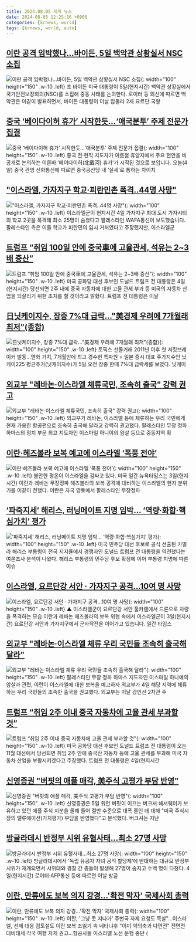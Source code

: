 ```yaml
---
title: 2024.08.05 세계 뉴스
date: 2024-08-05 12:25:16 +0900
categories: [krnews, world]
tags: [krnews, world, auto]
---
```

## [이란 공격 임박했나…바이든, 5일 백악관 상황실서 NSC 소집](https://n.news.naver.com/mnews/article/008/0005072966)

![이란 공격 임박했나…바이든, 5일 백악관 상황실서 NSC 소집](https://mimgnews.pstatic.net/image/origin/008/2024/08/05/5072966.jpg?type=nf220_150){: width="100" height="150" .w-10 .left}
조 바이든 미국 대통령이 5일(현지시간) 백악관 상황실에서 국가안전보장회의(NSC)를 소집해 중동 사태를 논의한다. 로이터 등 외신에 따르면 백악관은 이같이 발표하면서, 바이든 대통령이 이날 압둘라 2세 요르단 국왕

## [중국 ‘베이다이허 휴가’ 시작한듯…‘애국분투’ 주제 전문가 집결](https://n.news.naver.com/mnews/article/056/0011774784)

![중국 ‘베이다이허 휴가’ 시작한듯…‘애국분투’ 주제 전문가 집결](https://mimgnews.pstatic.net/image/origin/056/2024/08/04/11774784.jpg?type=nf220_150){: width="100" height="150" .w-10 .left}
중국 전·현직 지도자가 여름철 휴양지에서 주요 현안을 비공개로 논의하는 이른바 ‘베이다이허(北戴河) 휴가’가 시작된 것으로 보입니다. 오늘(4일) 중국 관영 신화통신에 따르면 중국공산당 내 ‘실세’로 통하는 차이치

## ["이스라엘, 가자지구 학교·피란민촌 폭격‥44명 사망"](https://n.news.naver.com/mnews/article/214/0001365768)

!["이스라엘, 가자지구 학교·피란민촌 폭격‥44명 사망"](https://mimgnews.pstatic.net/image/origin/214/2024/08/05/1365768.jpg?type=nf220_150){: width="100" height="150" .w-10 .left}
이스라엘군이 현지시간 4일 가자지구 최대 도시 가자시티의 학교 2곳을 폭격해 최소 25명이 숨졌다고 팔레스타인 WAFA통신이 보도했습니다. 팔레스타인 측은 이들 학교가 피란민의 임시 거처였다고 주장했지만, 이스라엘군

## [트럼프 “취임 100일 안에 중국車에 고율관세, 석유는 2~3배 증산”](https://n.news.naver.com/mnews/article/016/0002345199)

![트럼프 “취임 100일 안에 중국車에 고율관세, 석유는 2~3배 증산”](https://mimgnews.pstatic.net/image/origin/016/2024/08/05/2345199.jpg?type=nf220_150){: width="100" height="150" .w-10 .left}
미국 공화당 대선 후보인 도널드 트럼프 전 대통령은 4일(현지시간) 당선되면 2주 내에 중국 자동차에 대한 고율 관세 부과 등 미국의 자동차 산업을 되살리기 위한 조치를 할 것이라고 밝혔다. 트럼프 전 대통령은 이날

## [日닛케이지수, 장중 7%대 급락…"美경제 우려에 7개월래 최저"(종합)](https://n.news.naver.com/mnews/article/001/0014854807)

![日닛케이지수, 장중 7%대 급락…"美경제 우려에 7개월래 최저"(종합)](https://mimgnews.pstatic.net/image/origin/001/2024/08/05/14854807.jpg?type=nf220_150){: width="100" height="150" .w-10 .left}
토픽스 선물거래 2011년 이후 첫 서킷브레이커 발동…엔화 가치, 7개월만에 최고 경수현 특파원 = 일본 증시 대표 주가지수인 닛케이225 평균주가(닛케이지수)가 5일 오전 장중 한때 7%대 급락세를 보였다. 닛케이

## [외교부 "레바논·이스라엘 체류국민, 조속히 출국" 강력 권고](https://n.news.naver.com/mnews/article/018/0005804842)

![외교부 "레바논·이스라엘 체류국민, 조속히 출국" 강력 권고](https://mimgnews.pstatic.net/image/origin/018/2024/08/04/5804842.jpg?type=nf220_150){: width="100" height="150" .w-10 .left}
외교부가 레바논, 이스라엘 등에 체류하는 우리 국민에게 현재 가용한 항공편으로 조속히 출국해 달라고 강력히 권고했다. 팔레스타인 무장 정파 하마스의 정치 부문 최고 지도자인 이스마일 하니야의 암살 등으로 중동지역 확

## [이란·헤즈볼라 보복 예고에 이스라엘 ‘폭풍 전야’](https://n.news.naver.com/mnews/article/082/0001282473)

![이란·헤즈볼라 보복 예고에 이스라엘 ‘폭풍 전야’](https://mimgnews.pstatic.net/image/origin/082/2024/08/04/1282473.jpg?type=nf220_150){: width="100" height="150" .w-10 .left}
불안한 평온이 이스라엘을 감싸고 있다. 미국 일간 뉴욕타임스는 3일(현지시간) 이란과 레바논 무장정파 헤즈볼라의 보복 공격에 대비하는 이스라엘의 현지 분위기를 이같이 전했다. 이란은 자국 영토에서 팔레스타인 무장정파

## [‘파죽지세’ 해리스, 러닝메이트 지명 임박… ‘역량·화합·핵심가치’ 평가](https://n.news.naver.com/mnews/article/081/0003469879)

![‘파죽지세’ 해리스, 러닝메이트 지명 임박… ‘역량·화합·핵심가치’ 평가](https://mimgnews.pstatic.net/image/origin/081/2024/08/05/3469879.jpg?type=nf220_150){: width="100" height="150" .w-10 .left}
미국 민주당 대선 후보로 공식 선출된 카멀라 해리스 부통령이 전국 지지율에서 경쟁자인 도널드 트럼프 전 대통령을 역전했다는 여론조사 분석이 나왔다. 해리스 부통령의 민주당 후보 확정에 이어 부통령 지명에 따른 이슈

## [이스라엘, 요르단강 서안 · 가자지구 공격…10여 명 사망](https://n.news.naver.com/mnews/article/055/0001178388)

![이스라엘, 요르단강 서안 · 가자지구 공격…10여 명 사망](https://mimgnews.pstatic.net/image/origin/055/2024/08/04/1178388.jpg?type=nf220_150){: width="100" height="150" .w-10 .left}
▲ 이스라엘군이 요르단강 서안 툴카렘에서 드론으로 차량을 폭격하는 모습 이란과 레바논 헤즈볼라의 보복 위협 속에서 이스라엘군이 3일(현지시간) 요르단강 서안과 가자지구에서 군사작전을 이어가고 있습니다. 일간 타임스

## [외교부 "레바논·이스라엘 체류 우리 국민들 조속히 출국해 달라"](https://n.news.naver.com/mnews/article/469/0000816012)

![외교부 "레바논·이스라엘 체류 우리 국민들 조속히 출국해 달라"](https://mimgnews.pstatic.net/image/origin/469/2024/08/04/816012.jpg?type=nf220_150){: width="100" height="150" .w-10 .left}
팔레스타인 무장 정파 하마스 지도자인 이스마일 하니예의 암살과 관련, 이란이 이스라엘에 대한 보복을 예고하자 외교부가 4일 해당 지역에 체류하는 우리 국민들의 조속한 출국을 권고했다. 외교부는 이날 강인선 2차관 주

## [트럼프 “취임 2주 이내 중국 자동차에 고율 관세 부과할 것”](https://n.news.naver.com/mnews/article/032/0003312944)

![트럼프 “취임 2주 이내 중국 자동차에 고율 관세 부과할 것”](https://mimgnews.pstatic.net/image/origin/032/2024/08/05/3312944.jpg?type=nf220_150){: width="100" height="150" .w-10 .left}
미국 공화당 대선 후보인 도널드 트럼프 전 대통령이 오는 11월 대선에서 당선되면 취임 2주 안에 중국산 자동차 등에 고율 관세를 부과해 미국 자동차 산업을 부활시키겠다고 주장했다. 트럼프 전 대통령은 4일(현지시간

## [신영증권 "버핏의 애플 매각, 美주식 고평가 부담 반영"](https://n.news.naver.com/mnews/article/001/0014854377)

![신영증권 "버핏의 애플 매각, 美주식 고평가 부담 반영"](https://mimgnews.pstatic.net/image/origin/001/2024/08/05/14854377.jpg?type=nf220_150){: width="100" height="150" .w-10 .left}
신영증권은 5일 워런 버핏이 이끄는 버크셔 해서웨이가 보유하고 있던 애플 주식 지분을 올해 들어 절반 수준으로 대폭 줄인 데 대해 "미국 주식시장의 밸류에이션(가치평가) 부담을 반영했다"고 분석했다. 버크셔는 지난

## [방글라데시 반정부 시위 유혈사태…최소 27명 사망](https://n.news.naver.com/mnews/article/005/0001715560)

![방글라데시 반정부 시위 유혈사태…최소 27명 사망](https://mimgnews.pstatic.net/image/origin/005/2024/08/04/1715560.jpg?type=nf220_150){: width="100" height="150" .w-10 .left}
방글라데시에서 ‘독립 유공자 자녀 공직 할당제’에 반대하는 대규모 반정부 시위가 재개되면서 시위대와 경찰 간 충돌이 발생해 27명이 숨지고 수백 명이 다쳤다. 4일(현지시간) 로이터·AFP통신 등에 따르면 이날 방글

## [이란, 만류에도 보복 의지 강경…'확전 막자' 국제사회 총력](https://n.news.naver.com/mnews/article/001/0014854711)

![이란, 만류에도 보복 의지 강경…'확전 막자' 국제사회 총력](https://mimgnews.pstatic.net/image/origin/001/2024/08/05/14854711.jpg?type=nf220_150){: width="100" height="150" .w-10 .left}
이란, '그냥 못 지나가' 주변국 자제 요청도 묵살"…이스라엘, 선제 대응 검토설도 이란 보복 초읽기 속 네타냐후 "이미 악의축과 다면전" 전면전 대비태세 각국 여행 자제 권고…항공사들 이스라엘 노선 운행 중단 (

